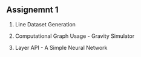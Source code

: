 ## Assignemnt 1
   1. Line Dataset Generation
   
   2. Computational Graph Usage - Gravity Simulator
   
   3. Layer API - A Simple Neural Network

